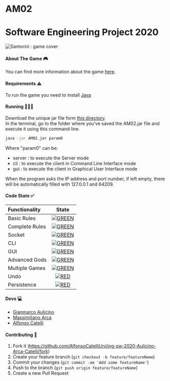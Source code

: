 # AM02
# Software Engineering Project 2020
![Santorini : game cover](https://i2.wp.com/www.aleator.it/wp-content/uploads/2018/05/santorini-review-main-2.jpg)

#### About The Game 🎮
You can find more information about the game [here].


#### Requirements ⚠️
To run the game you need to install [Java]


#### Running 🏃🏻‍♂️
Download the unique jar file form [this directory].  
In the terminal, go to the folder where you've saved the AM02.jar file and execute it using this command line.

```bash
java -jar AM02.jar param0
```

Where "param0" can be:
* server : to execute the Server mode
* cli : to execute the client in Command Line Interface mode
* gui : to execute the client in Graphical User Interface mode

When the program asks the IP address and port number, if left empty, there will be automatically filled with 127.0.0.1 and 64209.


#### Code State ✅
| Functionality | State |
|:-----------------------|:------------------------------------:|
| Basic Rules | [![GREEN](https://placehold.it/15/44bb44/44bb44)](#) |
| Complete Rules | [![GREEN](https://placehold.it/15/44bb44/44bb44)](#) |
| Socket | [![GREEN](https://placehold.it/15/44bb44/44bb44)](#) |
| CLI | [![GREEN](https://placehold.it/15/44bb44/44bb44)](#) |
| GUI | [![GREEN](https://placehold.it/15/44bb44/44bb44)](#) |
| Advanced Gods | [![GREEN](https://placehold.it/15/44bb44/44bb44)](#) |
| Multiple Games | [![GREEN](https://placehold.it/15/44bb44/44bb44)](#) |
| Undo | [![RED](https://placehold.it/15/f03c15/f03c15)](#) |
| Persistence | [![RED](https://placehold.it/15/f03c15/f03c15)](#) |



#### Devs 💻
* [Gianmarco Aulicino](https://github.com/GianmarcoAulicino)
* [Massimiliano Arca](https://github.com/MassimilianoArca)
* [Alfonso Catelli](https://github.com/AlfonsoCatelliUni)


#### Contributing 🔀

1. Fork it (<https://github.com/AlfonsoCatelliUni/ing-sw-2020-Aulicino-Arca-Catelli/fork>)
2. Create your feature branch (`git checkout -b feature/featureName`)
3. Commit your changes (`git commit -am 'Add some featureName'`)
4. Push to the branch (`git push origin feature/featureName`)
5. Create a new Pull Request


<!--
[![RED](https://placehold.it/15/f03c15/f03c15)](#)
[![YELLOW](https://placehold.it/15/ffdd00/ffdd00)](#)
[![GREEN](https://placehold.it/15/44bb44/44bb44)](#)
-->

[Java]:<https://www.java.com>
[here]: <https://roxley.com/products/santorini>
[this directory]: <https://github.com/AlfonsoCatelliUni/ing-sw-2020-arca-aulicino-catelli/tree/master/Deliverables/Jar>
